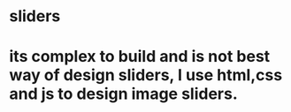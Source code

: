 # sliders
# its complex to build and is not best way of design sliders, I use html,css and js to design image sliders.

